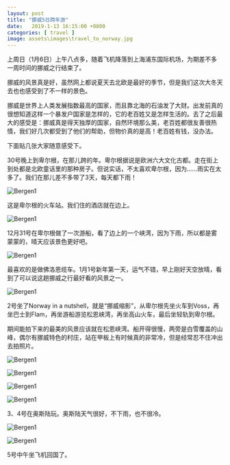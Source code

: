 ```yaml
---
layout: post
title: "挪威5日跨年游"
date:   2019-1-13 16:15:00 +0800
categories: [ travel ]
image: assets\images\travel_to_norway.jpg
---
```


上周日（1月6日）上午八点多，随着飞机降落到上海浦东国际机场，为期差不多一周时间的挪威之行结束了。

挪威的风景真是好，虽然网上都说夏天去北欧是最好的季节，但是我们这次大冬天去也也感受到了不一样的景色。

挪威是世界上人类发展指数最高的国家，而且靠北海的石油发了大财。出发前真的很想知道这样一个暴发户国家是怎样的，它的老百姓又是怎样生活的。去了之后最大的感受是：挪威真是得天独厚的国家，自然环境那么美，老百姓都很友善很热情，我们好几次都受到了他们的帮助，但物价真的是高！老百姓有钱，没办法。

下面贴几张大家随意感受下。

30号晚上到卑尔根，在那儿跨的年。卑尔根据说是欧洲六大文化古都。走在街上到处都是北欧童话里的那种房子。但说实话，不太喜欢卑尔根，因为……雨实在太多了。我们在那儿差不多带了3天，每天都下雨！

![Bergen1](/assets/images/norway/1.jpg)

这是卑尔根的火车站。我们住的酒店就在边上。

![Bergen1](/assets/images/norway/2.jpg)

12月31号在卑尔根做了一次游船，看了边上的一个峡湾，因为下雨，所以都是雾蒙蒙的，晴天应该景色更好吧。

![Bergen1](/assets/images/norway/3.jpg)

最喜欢的是做佛洛恩缆车。1月1号新年第一天，运气不错，早上刚好天空放晴，看到了可以说这趟挪威之行最好看的风景之一。

![Bergen1](/assets/images/norway/4.jpg)

2号坐了Norway in a nutshell，就是“挪威缩影”，从卑尔根先坐火车到Voss，再坐巴士到Flam，再坐游船游览松恩峡湾，再坐高山火车，最后坐轻轨到卑尔根。

期间能拍下来的最美的风景应该就在松恩峡湾。船开得很慢，两旁是白雪覆盖的山峰，偶尔有挪威特色的村庄，站在甲板上有时候真的非常冷，但是经常忍不住冲出去拍照片。

![Bergen1](/assets/images/norway/5.jpg)

![Bergen1](/assets/images/norway/6.jpg)

![Bergen1](/assets/images/norway/7.jpg)

![Bergen1](/assets/images/norway/10.jpg)

3、4号在奥斯陆玩。奥斯陆天气很好，不下雨，也不很冷。

![Bergen1](/assets/images/norway/8.jpg)

![Bergen1](/assets/images/norway/9.jpg)

5号中午坐飞机回国了。